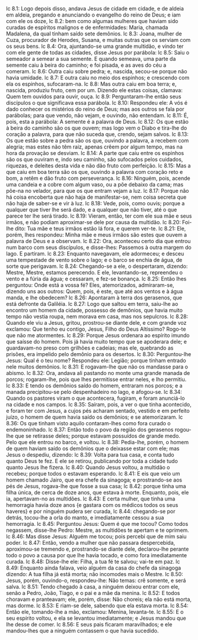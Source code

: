 lc 8.1: Logo depois disso, andava Jesus de cidade em cidade, e de aldeia em aldeia, pregando e anunciando o evangelho do reino de Deus; e iam com ele os doze,
lc 8.2: bem como algumas mulheres que haviam sido curadas de espíritos malignos e de enfermidades: Maria, chamada Madalena, da qual tinham saído sete demônios.
lc 8.3: Joana, mulher de Cuza, procurador de Herodes, Susana, e muitas outras que os serviam com os seus bens.
lc 8.4: Ora, ajuntando-se uma grande multidão, e vindo ter com ele gente de todas as cidades, disse Jesus por parábola:
lc 8.5: Saiu o semeador a semear a sua semente. E quando semeava, uma parte da semente caiu à beira do caminho; e foi pisada, e as aves do céu a comeram.
lc 8.6: Outra caiu sobre pedra; e, nascida, secou-se porque não havia umidade.
lc 8.7: E outra caiu no meio dos espinhos; e crescendo com ela os espinhos, sufocaram-na.
lc 8.8: Mas outra caiu em boa terra; e, nascida, produziu fruto, cem por um. Dizendo ele estas coisas, clamava: Quem tem ouvidos para ouvir, ouça.
lc 8.9: Perguntaram-lhe então seus discípulos o que significava essa parábola.
lc 8.10: Respondeu ele: A vós é dado conhecer os mistérios do reino de Deus; mas aos outros se fala por parábolas; para que vendo, não vejam, e ouvindo, não entendam.
lc 8.11: É, pois, esta a parábola: A semente é a palavra de Deus.
lc 8.12: Os que estão à beira do caminho são os que ouvem; mas logo vem o Diabo e tira-lhe do coração a palavra, para que não suceda que, crendo, sejam salvos.
lc 8.13: Os que estão sobre a pedra são os que, ouvindo a palavra, a recebem com alegria; mas estes não têm raiz, apenas crêem por algum tempo, mas na hora da provação se desviam.
lc 8.14: A parte que caiu entre os espinhos são os que ouviram e, indo seu caminho, são sufocados pelos cuidados, riquezas, e deleites desta vida e não dão fruto com perfeição.
lc 8.15: Mas a que caiu em boa terra são os que, ouvindo a palavra com coração reto e bom, a retêm e dão fruto com perseverança.
lc 8.16: Ninguém, pois, acende uma candeia e a cobre com algum vaso, ou a põe debaixo da cama; mas põe-na no velador, para que os que entram vejam a luz.
lc 8.17: Porque não há coisa encoberta que não haja de manifestar-se, nem coisa secreta que não haja de saber-se e vir à luz.
lc 8.18: Vede, pois, como ouvis; porque a qualquer que tiver lhe será dado, e a qualquer que não tiver, até o que parece ter lhe será tirado.
lc 8.19: Vieram, então, ter com ele sua mãe e seus irmãos, e não podiam aproximar-se dele por causa da multidão.
lc 8.20: Foi-lhe dito: Tua mãe e teus irmãos estão lá fora, e querem ver-te.
lc 8.21: Ele, porém, lhes respondeu: Minha mãe e meus irmãos são estes que ouvem a palavra de Deus e a observam.
lc 8.22: Ora, aconteceu certo dia que entrou num barco com seus discípulos, e disse-lhes: Passemos à outra margem do lago. E partiram.
lc 8.23: Enquanto navegavam, ele adormeceu; e desceu uma tempestade de vento sobre o lago; e o barco se enchia de água, de sorte que perigavam.
lc 8.24: Chegando-se a ele, o despertaram, dizendo: Mestre, Mestre, estamos perecendo. E ele, levantando-se, repreendeu o vento e a fúria da água; e cessaram, e fez-se bonança.
lc 8.25: Então lhes perguntou: Onde está a vossa fé? Eles, atemorizados, admiraram-se, dizendo uns aos outros: Quem, pois, é este, que até aos ventos e à água manda, e lhe obedecem?
lc 8.26: Apontaram à terra dos gerasenos, que está defronte da Galiléia.
lc 8.27: Logo que saltou em terra, saiu-lhe ao encontro um homem da cidade, possesso de demônios, que havia muito tempo não vestia roupa, nem morava em casa, mas nos sepulcros.
lc 8.28: Quando ele viu a Jesus, gritou, prostrou-se diante dele, e com grande voz exclamou: Que tenho eu contigo, Jesus, Filho do Deus Altíssimo? Rogo-te que não me atormentes.
lc 8.29: Porque Jesus ordenara ao espírito imundo que saísse do homem. Pois já havia muito tempo que se apoderara dele; e guardavam-no preso com grilhões e cadeias; mas ele, quebrando as prisões, era impelido pelo demônio para os desertos.
lc 8.30: Perguntou-lhe Jesus: Qual é o teu nome? Respondeu ele: Legião; porque tinham entrado nele muitos demônios.
lc 8.31: E rogavam-lhe que não os mandasse para o abismo.
lc 8.32: Ora, andava ali pastando no monte uma grande manada de porcos; rogaram-lhe, pois que lhes permitisse entrar neles, e lho permitiu.
lc 8.33: E tendo os demônios saído do homem, entraram nos porcos; e a manada precipitou-se pelo despenhadeiro no lago, e afogou-se.
lc 8.34: Quando os pastores viram o que acontecera, fugiram, e foram anunciá-lo na cidade e nos campos.
lc 8.35: Saíram, pois, a ver o que tinha acontecido, e foram ter com Jesus, a cujos pés acharam sentado, vestido e em perfeito juízo, o homem de quem havia saído os demônios; e se atemorizaram.
lc 8.36: Os que tinham visto aquilo contaram-lhes como fora curado o endemoninhado.
lc 8.37: Então todo o povo da região dos gerasenos rogou-lhe que se retirasse deles; porque estavam possuídos de grande medo. Pelo que ele entrou no barco, e voltou.
lc 8.38: Pedia-lhe, porém, o homem de quem haviam saído os demônios que o deixasse estar com ele; mas Jesus o despediu, dizendo:
lc 8.39: Volta para tua casa, e conta tudo quanto Deus te fez. E ele se retirou, publicando por toda a cidade tudo quanto Jesus lhe fizera.
lc 8.40: Quando Jesus voltou, a multidão o recebeu; porque todos o estavam esperando.
lc 8.41: E eis que veio um homem chamado Jairo, que era chefe da sinagoga; e prostrando-se aos pés de Jesus, rogava-lhe que fosse a sua casa;
lc 8.42: porque tinha uma filha única, de cerca de doze anos, que estava à morte. Enquanto, pois, ele ia, apertavam-no as multidões.
lc 8.43: E certa mulher, que tinha uma hemorragia havia doze anos {e gastara com os médicos todos os seus haveres} e por ninguém pudera ser curada,
lc 8.44: chegando-se por detrás, tocou-lhe a orla do manto, e imediatamente cessou a sua hemorragia.
lc 8.45: Perguntou Jesus: Quem é que me tocou? Como todos negassem, disse-lhe Pedro: Mestre, as multidões te apertam e te oprimem.
lc 8.46: Mas disse Jesus: Alguém me tocou; pois percebi que de mim saiu poder.
lc 8.47: Então, vendo a mulher que não passara despercebida, aproximou-se tremendo e, prostrando-se diante dele, declarou-lhe perante todo o povo a causa por que lhe havia tocado, e como fora imediatamente curada.
lc 8.48: Disse-lhe ele: Filha, a tua fé te salvou; vai-te em paz.
lc 8.49: Enquanto ainda falava, veio alguém da casa do chefe da sinagoga dizendo: A tua filha já está morta; não incomodes mais o Mestre.
lc 8.50: Jesus, porém, ouvindo-o, respondeu-lhe: Não temas: crê somente, e será salva.
lc 8.51: Tendo chegado à casa, a ninguém deixou entrar com ele, senão a Pedro, João, Tiago, e o pai e a mãe da menina.
lc 8.52: E todos choravam e pranteavam; ele, porém, disse: Não choreis; ela não está morta, mas dorme.
lc 8.53: E riam-se dele, sabendo que ela estava morta.
lc 8.54: Então ele, tomando-lhe a mão, exclamou: Menina, levanta-te.
lc 8.55: E o seu espírito voltou, e ela se levantou imediatamente; e Jesus mandou que lhe desse de comer.
lc 8.56: E seus pais ficaram maravilhados; e ele mandou-lhes que a ninguém contassem o que havia sucedido.

